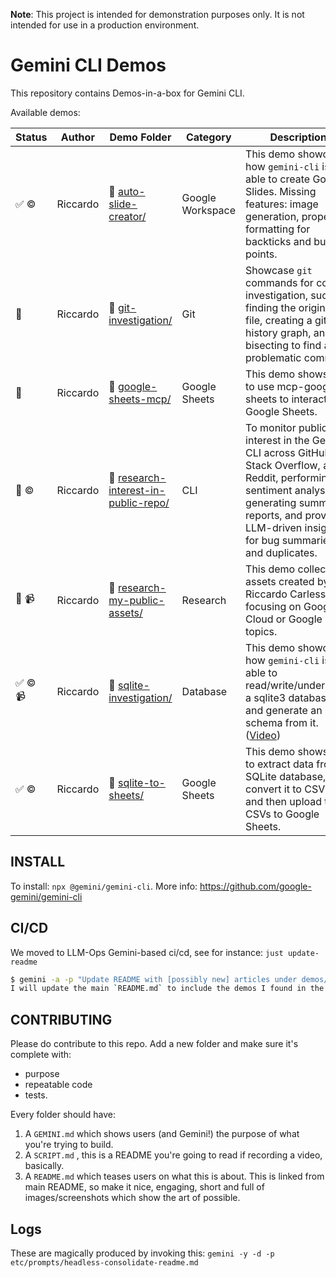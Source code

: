 **Note**: This project is intended for demonstration purposes only. It is not intended for use in a production environment.

# Gemini CLI Demos

This repository contains Demos-in-a-box for Gemini CLI.

Available demos:

| Status | Author | Demo Folder | Category | Description |
|---|---|---|---|---|
| ✅ ©️ | Riccardo | 📂 [auto-slide-creator/](./demos/auto-slide-creator/) | Google Workspace | This demo showcases how `gemini-cli` is able to create Google Slides. Missing features: image generation, proper formatting for backticks and bullet points. |
| 📝 | Riccardo | 📂 [git-investigation/](./demos/git-investigation/) | Git | Showcase `git` commands for code investigation, such as finding the origin of a file, creating a git history graph, and bisecting to find a problematic commit. |
| 🚧 | Riccardo | 📂 [google-sheets-mcp/](./demos/google-sheets-mcp/) | Google Sheets | This demo shows how to use mcp-google-sheets to interact with Google Sheets. |
| 📝 ©️ | Riccardo | 📂 [research-interest-in-public-repo/](./demos/research-interest-in-public-repo/) | CLI | To monitor public interest in the Gemini CLI across GitHub, Stack Overflow, and Reddit, performing sentiment analysis, generating summary reports, and providing LLM-driven insights for bug summaries and duplicates. |
| 📝 📹 | Riccardo | 📂 [research-my-public-assets/](./demos/research-my-public-assets/) | Research | This demo collects all assets created by Riccardo Carlesso, focusing on Google Cloud or Google topics. |
| ✅ ©️ 📹 | Riccardo | 📂 [sqlite-investigation/](./demos/sqlite-investigation/) | Database | This demo showcases how `gemini-cli` is able to read/write/understand a sqlite3 database and generate an E/R schema from it. ([Video](https://www.youtube.com/watch?v=pd39-n9HWDc)) |
| ✅ ©️ | Riccardo | 📂 [sqlite-to-sheets/](./demos/sqlite-to-sheets/) | Google Sheets | This demo shows how to extract data from a SQLite database, convert it to CSV files, and then upload these CSVs to Google Sheets. |

## INSTALL

To install: `npx @gemini/gemini-cli`.
More info: https://github.com/google-gemini/gemini-cli

## CI/CD

We moved to LLM-Ops Gemini-based ci/cd, see for instance: `just update-readme`

```bash
$ gemini -a -p "Update README with [possibly new] articles under demos/"
I will update the main `README.md` to include the demos I found in the `demos/` directory. First, I'll list the contents of the `demos/` directory to identify all the demos. Then, for each demo, I will read its `STATUS.md` file to gather the necessary information to update the main `README.md`.
```

## CONTRIBUTING

Please do contribute to this repo. Add a new folder and make sure it's complete with:
- purpose
- repeatable code
- tests.

Every folder should have:

1. A `GEMINI.md` which shows users (and Gemini!) the purpose of what you're trying to build.
2. A `SCRIPT.md` , this is a README you're going to read if recording a video, basically.
3. A `README.md` which teases users on what this is about. This is linked from main README, so make it nice, engaging,
   short and full of images/screenshots which show the art of possible.

## Logs

These are magically produced by invoking this: `gemini -y -d -p etc/prompts/headless-consolidate-readme.md`

